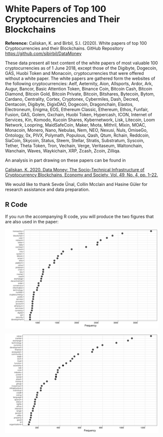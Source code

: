 # White Papers of Top 100 Cryptocurrencies and Their Blockchains

**Reference:** Caliskan, K. and Birbil, S.I. (2020). White papers of
top 100 Cryptocurrencies and their Blockchains. GitHub Repository
https://github.com/sibirbil/DataMoney

These data present all text content of the white papers of most
valuable 100 cryptocurrencies as of 1 June 2018, except those of the
Digibyte, Dogecoin, GAS, Huobi Token and Monacoin, cryptocurrencies
that were offered without a white paper. The white papers are gathered
form the websites of the following cryptocurrencies: Aelf, Aeternity,
Aion, Allsports, Ardor, Ark, Augur, Bancor, Basic Attention Token,
Binance Coin, Bitcoin Cash, Bitcoin Diamond, Bitcoin Gold, Bitcoin
Private, Bitcoin, Bitshares, Bytecoin, Bytom, Cardano, Centrality,
Cortex, Cryptonex, Cybermiles, Dash, Decred, Dentacoin, Digibyte,
DigixDAO, Dogecoin, Dragonchain, Elastos, Electroneum, Enigma, EOS,
Ethereum Classic, Ethereum, Ethos, Funfair, Fusion, GAS, Golem,
Gxchain, Huobi Token, Hypercash, ICON, Internet of Services, Kin,
Komodo, Kucoin Shares, Kybernetwork, Lisk, Litecoin, Loom Network,
Loopring, MaidSafeCoin, Maker, Mıota, Mithril, Mixin, MOAC, Monacoin,
Monero, Nano, Nebulas, Nem, NEO, Nexusi, Nuls, OmiseGo, Ontology, 0x,
PIVX, Polymath, Populous, Qash, Qtum, Rchain, Reddcoin, SiaCoin,
Skycoin, Status, Steem, Stellar, Stratis, Substratum, Syscoin, Tether,
Theta Token, Tron, Vechain, Verge, Veritaseum, Waltonchain, Wanchain,
Waves, Waykichain, XRP, Zcash, Zcoin, Zilliqa.

An analysis in part drawing on these papers can be found in

[Caliskan, K. 2020.  Data Money: The Socio-Technical Infrastructure of
Cryptocurrency Blockchains, Economy and Society, Vol. 49, No. 4,
pp. 1–22.](https://papers.ssrn.com/sol3/papers.cfm?abstract_id=3372015)

We would like to thank Sevde Ünal, Collin Mcclain and Hasine Güler for
research assistance and data preparation.

## R Code

If you run the accompanying R code, you will produce the two figures
that are also used in the paper:

![terms](img/term_frequencies_wp.png)

![socialterms](img/social_science_term_frequencies_wp.png)


